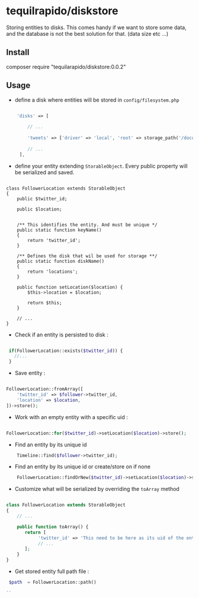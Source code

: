 
# tequilrapido/diskstore



Storing entities to disks. This comes handy if we want to store some data, and the database is not the best solution for that. (data size etc ...)


## Install 

composer require "tequilarapido/diskstore:0.0.2"



## Usage

- define a disk where entities will be stored in `config/filesystem.php`

```php

    'disks' => [
    
        // ...
        
        'tweets' => ['driver' => 'local', 'root' => storage_path('/documents/locations')],
        
        // ...
     ],

```


- define your entity extending `StorableObject`. Every public property will be serialized and saved.


```

class FollowerLocation extends StorableObject
{
    public $twitter_id;

    public $location;


    /** This identifies the entity. And must be unique */    
    public static function keyName()
    {
        return 'twitter_id';
    }

    /** Defines the disk that wil be used for storage **/
    public static function diskName()
    {
        return 'locations';
    }
    
    public function setLocation($location) {
        $this->location = $location;
        
        return $this;
    }
    
    // ...
}
```

- Check if an entity is persisted to disk : 


```php

 if(FollowerLocation::exists($twitter_id)) {
   //...
 }

```

- Save entity :

```php

FollowerLocation::fromArray([
    'twitter_id' => $follower->twitter_id,
    'location' => $location,
])->store();

```

- Work with an empty entity with a specific uid :

```php

FollowerLocation::for($twitter_id)->setLocation($location)->store();

```




- Find an entity by its unique id 

```php
    Timeline::find($follower->twitter_id);
```


- Find an entity by its unique id or create/store on if none

```php
    FollowerLocation::findOrNew($twitter_id)->setLocation($location)->store();
```


- Customize what will be serialized by overriding the `toArray` method
```php

class FollowerLocation extends StorableObject
{
    // ...

    public function toArray() {
       return [
            'twitter_id' => 'This need to be here as its uid of the entity',
            // ... 
       ];
    }
}    

```

- Get stored entity full path file : 


```php
 $path  = FollowerLocation::path()
  
``









